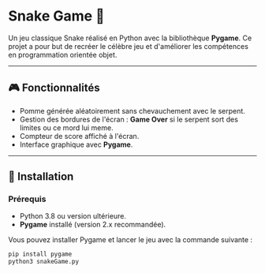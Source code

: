 # Snake Game 🐍

Un jeu classique Snake réalisé en Python avec la bibliothèque **Pygame**. Ce projet a pour but de recréer le célèbre jeu et d'améliorer les compétences en programmation orientée objet.

---

## 🎮 Fonctionnalités

- Pomme générée aléatoirement sans chevauchement avec le serpent.
- Gestion des bordures de l'écran : **Game Over** si le serpent sort des limites ou ce mord lui meme.
- Compteur de score affiché à l'écran.
- Interface graphique avec **Pygame**.
---

## 🚀 Installation

### Prérequis

- Python 3.8 ou version ultérieure.
- **Pygame** installé (version 2.x recommandée).

Vous pouvez installer Pygame et lancer le jeu avec la commande suivante :

```bash
pip install pygame
python3 snakeGame.py
